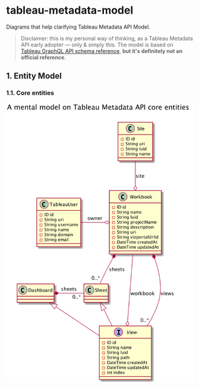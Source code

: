 # tableau-metadata-model
Diagrams that help clarifying Tableau Metadata API Model.

> Disclaimer: this is my personal way of thinking, as a Tableau Metadata API early adopter — only & simply this. The model is based on [Tableau GraphQL API schema reference](https://help.tableau.com/v0.0/api/metadata_api/en-us/reference/index.html), **but it's definitely not an official reference**.

## 1. Entity Model

### 1.1. Core entities

![alt text](mental-model/core-classes.png "Tableau Metadata API core entities")
